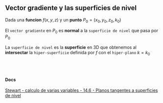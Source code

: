 ## Vector gradiente y las superficies de nivel

Dada una **funcion** $f(x, y, z)$ y un **punto** $P_{0} = (x_{0}, y_{0}, z_{0}, k_{0})$

El `vector gradiente` en $P_{0}$ es **normal** a la `superficie de nivel` que pasa por $P_{0}$

La `superficie de nivel` es la **superficie** en 3D que obtenemos al **intersectar** la `hiper-superficie` definida por $f$ con el `hiper-plano` $k = k_{0}$


<br><br>

#### Docs 

[Stewart - calculo de varias variables - 14.6 - Planos tangentes a superficies de nivel](https://intranetua.uantof.cl/estudiomat/calculo3/stewart.pdf#page=337)